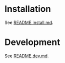 # Installation

See [README.install.md](README.install.md).

# Development

See [README.dev.md](README.dev.md).
